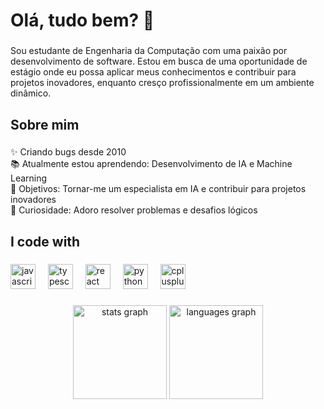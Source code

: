 <h1 align="left">Olá, tudo bem? 👋</h1>

###

<p align="left">Sou estudante de Engenharia da Computação com uma paixão por desenvolvimento de software. Estou em busca de uma oportunidade de estágio onde eu possa aplicar meus conhecimentos e contribuir para projetos inovadores, enquanto cresço profissionalmente em um ambiente dinâmico.</p>

###

<h2 align="left">Sobre mim</h2>

###

<p align="left">✨ Criando bugs desde 2010 <br>📚 Atualmente estou aprendendo: Desenvolvimento de IA e Machine Learning <br>🎯 Objetivos: Tornar-me um especialista em IA e contribuir para projetos inovadores <br>🎲 Curiosidade: Adoro resolver problemas e desafios lógicos</p>

###

<h2 align="left">I code with</h2>

###

<div align="left">
  <img src="https://cdn.jsdelivr.net/gh/devicons/devicon/icons/javascript/javascript-original.svg" height="40" alt="javascript logo"  />
  <img width="12" />
  <img src="https://cdn.jsdelivr.net/gh/devicons/devicon/icons/typescript/typescript-original.svg" height="40" alt="typescript logo"  />
  <img width="12" />
  <img src="https://cdn.jsdelivr.net/gh/devicons/devicon/icons/react/react-original.svg" height="40" alt="react logo"  />
  <img width="12" />
  <img src="https://cdn.jsdelivr.net/gh/devicons/devicon/icons/python/python-original.svg" height="40" alt="python logo"  />
  <img width="12" />
  <img src="https://cdn.jsdelivr.net/gh/devicons/devicon/icons/cplusplus/cplusplus-original.svg" height="40" alt="cplusplus logo"  />
</div>

###

<div align="center">
  <img src="https://github-readme-stats.vercel.app/api?username=viniciusfeitosaa&hide_title=false&hide_rank=false&show_icons=true&include_all_commits=true&count_private=true&disable_animations=false&theme=react&locale=en&hide_border=false&order=1" height="150" alt="stats graph"  />
  <img src="https://github-readme-stats.vercel.app/api/top-langs?username=viniciusfeitosaa&locale=pt-br&hide_title=false&layout=compact&card_width=320&langs_count=5&theme=react&hide_border=false&order=2" height="150" alt="languages graph"  />
</div>

###
